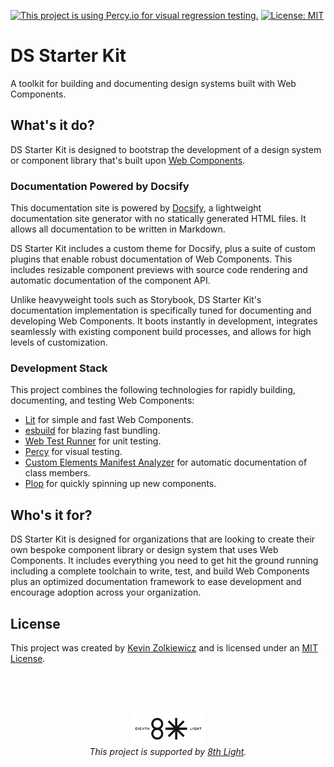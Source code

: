 [![This project is using Percy.io for visual regression testing.](https://percy.io/static/images/percy-badge.svg)](https://percy.io/9683090d/ds-starter) [![License: MIT](https://img.shields.io/badge/License-MIT-yellow.svg)](https://opensource.org/licenses/MIT)

# DS Starter Kit

A toolkit for building and documenting design systems built with Web Components.

## What's it do?

DS Starter Kit is designed to bootstrap the development of a design system or
component library that's built upon [Web Components](https://developer.mozilla.org/en-US/docs/Web/Web_Components).

### Documentation Powered by Docsify

This documentation site is powered by [Docsify](https://docsify.js.org/), a
lightweight documentation site generator with no statically generated HTML files.
It allows all documentation to be written in Markdown.

DS Starter Kit includes a custom theme for Docsify, plus a suite of custom
plugins that enable robust documentation of Web Components. This includes
resizable component previews with source code rendering and automatic
documentation of the component API.

Unlike heavyweight tools such as Storybook, DS Starter Kit's documentation
implementation is specifically tuned for documenting and developing Web
Components. It boots instantly in development, integrates seamlessly with
existing component build processes, and allows for high levels of customization.

### Development Stack

This project combines the following technologies for rapidly building,
documenting, and testing Web Components:

- [Lit](https://lit.dev/) for simple and fast Web Components.
- [esbuild](https://esbuild.github.io/) for blazing fast bundling.
- [Web Test Runner](https://modern-web.dev/docs/test-runner/overview/) for unit testing.
- [Percy](https://percy.io/) for visual testing.
- [Custom Elements Manifest Analyzer](https://custom-elements-manifest.open-wc.org/analyzer/getting-started/) for automatic documentation of class members.
- [Plop](https://plopjs.com/) for quickly spinning up new components.
</div>

## Who's it for?

DS Starter Kit is designed for organizations that are looking to create their
own bespoke component library or design system that uses Web Components. It
includes everything you need to get hit the ground running including a complete
toolchain to write, test, and build Web Components plus an optimized
documentation framework to ease development and encourage adoption across your
organization.

## License

This project was created by [Kevin Zolkiewicz](http://zolk.com) and is licensed
under an [MIT License](./LICENSE.md).

<br><br><br>

<p align="center"><a href="https://8thlight.com"><img src="./8l.png" height="50" alt="" /></a><br><i>This project is supported by <a href="https://8thlight.com">8th Light</a>.</i></p>
